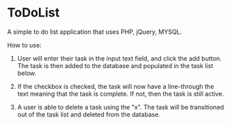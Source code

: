 # ToDoList
A simple to do list application that uses PHP, jQuery, MYSQL.

How to use:

1) User will enter their task in the input text field, and click the add button. The task is then added to the database
and populated in the task list below.

2) If the checkbox is checked, the task will now have a line-through the text meaning that the task is complete. If not,
then the task is still active.

3) A user is able to delete a task using the "x". The task will be transitioned out of the task list and deleted from the
database. 
